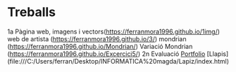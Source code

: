 # Treballs
1a Pàgina web,  imagens i vectors(https://ferranmora1996.github.io/1img/)
web de artista (https://ferranmora1996.github.io/3/)
mondrian (https://ferranmora1996.github.io/Mondrian/)
Variació Mondrian (https://ferranmora1996.github.io/Excercici5/)
2n Evaluació
[Portfolio](http://127.0.0.1:55806/index.html#contact)
[Llapis] (file:///C:/Users/ferran/Desktop/INFORMATICA%20magda/Lapiz/index.html)
